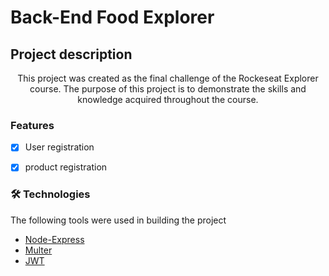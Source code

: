# Back-End Food Explorer

## Project description

<p align="center">This project was created as the final challenge of the Rockeseat Explorer course. The purpose of this project is to demonstrate the skills and knowledge acquired throughout the course.</p>

### Features
- [x] User registration
- [x] product registration


### 🛠 Technologies
The following tools were used in building the project

- [Node-Express](https://expressjs.com/pt-br/)
- [Multer](https://www.npmjs.com/package/multer)
- [JWT](https://jwt.io/libraries)




